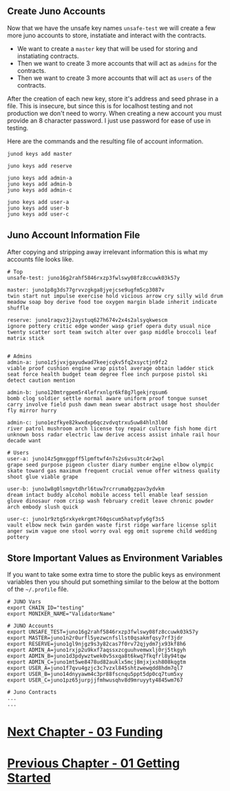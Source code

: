 



## Create Juno Accounts

Now that we have the unsafe key names `unsafe-test` we will create a few more juno accounts to store, instatiate and interact with the contracts.

* We want to create a `master` key that will be used for storing and instatiating contracts.
* Then we want to create 3 more accounts that will act as `admins` for the contracts.
* Then we want to create 3 more accounts that will act as `users` of the contracts.

After the creation of each new key, store it's address and seed phrase in a file.
This is insecure, but since this is for localhost testing and not production we don't need to worry.
When creating a new account you must provide an 8 character password. I just use password for ease of use in testing.


Here are the commands and the resulting file of account information.

```
junod keys add master

juno keys add reserve

juno keys add admin-a
juno keys add admin-b
juno keys add admin-c

juno keys add user-a
juno keys add user-b
juno keys add user-c
```

## Juno Account Information File

After copying and stripping away irrelevant information this is what my accounts file looks like.

```
# Top
unsafe-test: juno16g2rahf5846rxzp3fwlswy08fz8ccuwk03k57y

master: juno1p8g3ds77grvvzgkga8jyejcse9ugfm5cp3087v 
twin start nut impulse exercise hold vicious arrow cry silly wild drum meadow soap boy derive food toe oxygen margin blade inherit indicate shuffle

reserve: juno1raqvz3j2aystuq627h674v2x4s2alsyqkwescm
ignore pottery critic edge wonder wasp grief opera duty usual nice twenty scatter sort team switch alter over gasp middle broccoli leaf matrix stick


# Admins
admin-a: juno1z5jvxjgayudwad7keejcqkv5fq2xsyctjn9fz2
viable proof cushion engine wrap pistol average obtain ladder stick seat force health budget team degree flee inch purpose pistol ski detect caution mention

admin-b: juno120mtrgpem5r4lefrxnlgr6kf8g7lgekjrqsum6
bomb clog soldier settle normal aware uniform proof tongue sunset carry involve field push dawn mean swear abstract usage host shoulder fly mirror hurry

admin-c: juno1ezfkye82kwxdxp6qczvdvqtrxu5uw84hln3l0d
river patrol mushroom arch license toy repair culture fish home dirt unknown boss radar electric law derive access assist inhale rail hour decade want

# Users
user-a: juno14z5gmxggpff5lpmftwf4n7s2s6vsu3tc4r2wpl
grape seed purpose pigeon cluster diary number engine elbow olympic skate toward gas maximum frequent crucial venue offer witness quality shoot glue viable grape

user-b: juno1w8g0lsmgvtdhrl6tuw7rcrruma0gzpav3ydvkm
dream intact buddy alcohol mobile access tell enable leaf session glove dinosaur room crisp wash february credit leave chronic powder arch embody slush quick

user-c: juno1r9ztg5rxkyekrgmt760qscum5hatvpfy6gf3s5
vault elbow neck twin garden waste first ridge warfare license split anger swim vague one stool worry oval egg omit supreme child wedding pottery
```


## Store Important Values as Environment Variables

If you want to take some extra time to store the public keys as environment variables then you should put something similar to the below at the bottom of the `~/.profile` file.

```
# JUNO Vars
export CHAIN_ID="testing"
export MONIKER_NAME="ValidatorName"

# JUNO Accounts
export UNSAFE_TEST=juno16g2rahf5846rxzp3fwlswy08fz8ccuwk03k57y
export MASTER=juno1n2r0urfl5yezwcnfsllst0qsakmfqsy7rf3jdr
export RESERVE=juno1gl9njgz9s3y82cas7f0rv72qjydm7jx93kf8h6
export ADMIN_A=juno1rxjp2u9kxf7aqssxzcguuhvemwxlj0rj5tkgyh
export ADMIN_B=juno1d3pdywztwek0v5sxqa8t6kwq7fkqfrl8y94tqw
export ADMIN_C=juno1mt5we8478ud82auklx5mcj8mjxjxsh808kqgtm
export USER_A=juno1f7qvu4gzjc3c7vzxl845shtzwewqdd8hdm7ql7
export USER_B=juno14dnyyawm4c3pr88fscnqu5ppt5dp0cq7tum5xy
export USER_C=juno1pz65jurpjjfmhwusqhv8d9mruyyty4845wm767

# Juno Contracts
...
...
```


# [Next Chapter - 03 Funding](03-Funding.md)


# [Previous Chapter - 01 Getting Started](01-GettingStarted.md)

